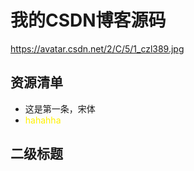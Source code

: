 #  我的CSDN博客源码

<https://avatar.csdn.net/2/C/5/1_czl389.jpg>

## 资源清单



- 这是第一条，宋体
- <font color="#fff000">hahahha</font>

## 二级标题